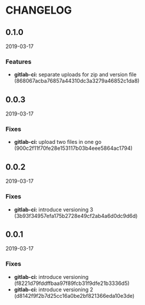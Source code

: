# CHANGELOG

<!--- next entry here -->

## 0.1.0
2019-03-17

### Features

- **gitlab-ci:** separate uploads for zip and version file (868067acba76857a44310dc3a3279a46852c1da8)

## 0.0.3
2019-03-17

### Fixes

- **gitlab-ci:** upload two files in one go (900c2f11f70fe28e153117b03b4eee5864ac1794)

## 0.0.2
2019-03-17

### Fixes

- **gitlab-ci:** introduce versioning 3 (3b93f34957efa175b2728e49cf2ab4a6d0dc9d6d)

## 0.0.1
2019-03-17

### Fixes

- **gitlab-ci:** introduce versioning (f8221d79fddffbaa97f89fcb31f9dfe21b3336d5)
- **gitlab-ci:** introduce versioning 2 (d8142f9f2b7d25cc16a0be2bf821366eda10e3de)
